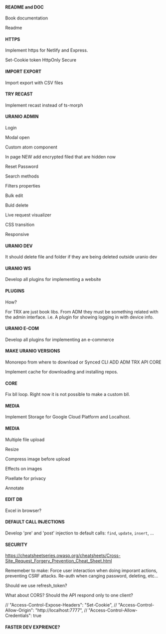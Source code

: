 #### README and DOC

Book documentation

Readme

#### HTTPS

Implement https for Netlify and Express.

Set-Cookie token HttpOnly Secure

#### IMPORT EXPORT

Import export with CSV files

#### TRY RECAST

Implement recast instead of ts-morph

#### URANIO ADMIN

Login

Modal open

Custom atom component

In page NEW add encrypted filed that are hidden now

Reset Password

Search methods

Filters properties

Bulk edit

Buld delete

Live request visualizer

CSS transition

Responsive

#### URANIO DEV

It should delete file and folder if they are being deleted outside uranio dev

#### URANIO WS

Develop all plugins for implementing a website

#### PLUGINS

How?

For TRX are just book libs.
From ADM they must be something related with the admin interface.
i.e. A plugin for showing logging in with device info.

#### URANIO E-COM

Develop all plugins for implementing an e-commerce


#### MAKE URANIO VERSIONS

Monorepo from where to download
or
Synced CLI ADD ADM TRX API CORE

Implement cache for downloading and installing repos.

#### CORE

Fix bll loop.
Right now it is not possible to make a custom bll.

#### MEDIA

Implement Storage for Google Cloud Platform and Localhost.

#### MEDIA

Multiple file upload

Resize

Compress image before upload

Effects on images

Pixellate for privacy

Annotate

#### EDIT DB

Excel in browser?


#### DEFAULT CALL INJECTIONS

Develop 'pre' and 'post' injection to default calls: `find`, `update`, `insert`, ...


#### SECURITY

https://cheatsheetseries.owasp.org/cheatsheets/Cross-Site_Request_Forgery_Prevention_Cheat_Sheet.html

Rememeber to make:
Force user interaction when doing imporant actions, preventing CSRF attacks.
Re-auth when canging password, deleting, etc...

Should we use refresh_token?

What about CORS? Should the API respond only to one client?

// "Access-Control-Expose-Headers": "Set-Cookie",
// "Access-Control-Allow-Origin": "http://localhost:7777",
// "Access-Control-Allow-Credentials": true


#### FASTER DEV EXPRIENCE?


